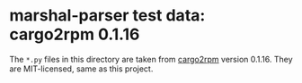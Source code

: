 # marshal-parser test data: cargo2rpm 0.1.16

The `*.py` files in this directory are taken from [cargo2rpm] version 0.1.16.
They are MIT-licensed, same as this project.

[cargo2rpm]: https://pagure.io/fedora-rust/cargo2rpm


